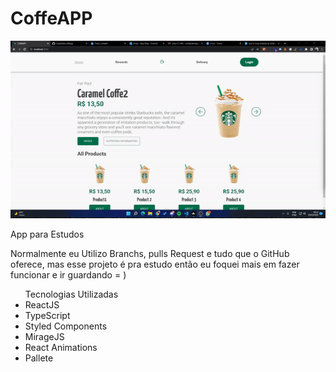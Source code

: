 # CoffeAPP
<img src="./gifapp.gif">
<p> App para Estudos</p>
<p>Normalmente eu Utilizo Branchs, pulls Request e tudo que o GitHub oferece, mas esse projeto é pra estudo então eu foquei mais em fazer funcionar e ir guardando = )<p>
<ul>
  Tecnologias Utilizadas
  <li>ReactJS</li>
  <li>TypeScript</li>
  <li>Styled Components</li>
  <li>MirageJS</li>
  <li>React Animations</li>
  <li>Pallete</li>
</ul>




